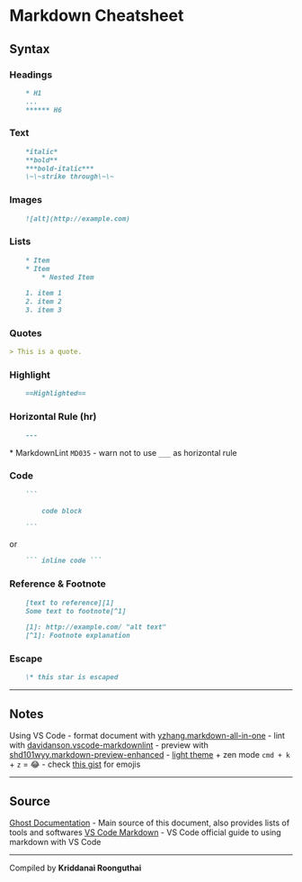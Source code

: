 # Markdown Cheatsheet

## Syntax

### Headings

```markdown
    * H1
    ...
    ****** H6
```

### Text

```markdown
    *italic*
    **bold**
    ***bold-italic***
    \~\~strike through\~\~
```

### Images

```markdown
    ![alt](http://example.com)
```

### Lists

```markdown
    * Item
    * Item
        * Nested Item
```

```markdown
    1. item 1
    2. item 2
    3. item 3
```

### Quotes

```markdown
> This is a quote.
```

### Highlight

```markdown
    ==Highlighted==
```

### Horizontal Rule (hr)

```markdown
    ---
```

\* MarkdownLint `MD035` - warn not to use `___` as horizontal rule

### Code

````markdown
    ```

        code block

    ```
````

or

````markdown
    ``` inline code ```
````

### Reference & Footnote

```markdown
    [text to reference][1]
    Some text to footnote[^1]

    [1]: http://example.com/ "alt text"
    [^1]: Footnote explanation
```

### Escape

```markdown
    \* this star is escaped
```

---

## Notes

Using VS Code
    - format document with [yzhang.markdown-all-in-one](https://marketplace.visualstudio.com/items?itemName=yzhang.markdown-all-in-one)
    - lint with [davidanson.vscode-markdownlint](https://marketplace.visualstudio.com/items?itemName=DavidAnson.vscode-markdownlint)
    - preview with [shd101wyy.markdown-preview-enhanced](https://marketplace.visualstudio.com/items?itemName=shd101wyy.markdown-preview-enhanced)
    - [light theme](https://marketplace.visualstudio.com/items?itemName=ms-vscode.Theme-MarkdownKit) + zen mode `cmd + k` + `z` = :joy:
    - check [this gist](https://gist.github.com/rxaviers/7360908) for emojis

---

## Source

[Ghost Documentation](https://blog.ghost.org/markdown/) - Main source of this document, also provides lists of tools and softwares
[VS Code Markdown](https://code.visualstudio.com/docs/languages/markdown) - VS Code official guide to using markdown with VS Code

---

Compiled by **Kriddanai Roonguthai**